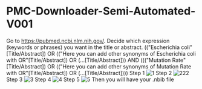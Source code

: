 # PMC-Downloader-Semi-Automated-V001
Go to https://pubmed.ncbi.nlm.nih.gov/.
Decide which expression (keywords or phrases) you want in the title or abstract.
(("Escherichia coli"[Title/Abstract]) OR (("Here you can add other synonyms of Escherichia coli with OR"[Title/Abstract]) OR (...[Title/Abstract])) AND ((("Mutation Rate"[Title/Abstract]) OR (("Here you can add other synonyms of Mutation Rate with OR"[Title/Abstract]) OR (...[Title/Abstract])))
Step 1
![1](https://github.com/user-attachments/assets/8f29629c-722d-4a67-984a-93c0549c1eb0)
Step 2
![222](https://github.com/user-attachments/assets/8ee93f80-f7a5-4640-a2b8-88a1d8155412)
Step 3
![3](https://github.com/user-attachments/assets/26a59872-711c-4868-bdc1-70597ff75dd3)
Step 4
![4](https://github.com/user-attachments/assets/bc9c042a-cdf4-4e83-8c97-413287ea6291)
Step 5
![5](https://github.com/user-attachments/assets/c4ff0e58-65c2-495e-b8c8-5949b6b4b35f)
Then you will have your .nbib file
